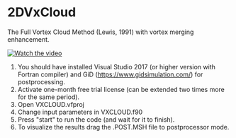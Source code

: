 # 2DVxCloud
The Full Vortex Cloud Method (Lewis, 1991) with vortex merging enhancement.

[![Watch the video](https://www.youtube.com/watch?v=t9UlMXD7EzA/hqdefault.jpg)](https://www.youtube.com/watch?v=t9UlMXD7EzA)

1. You should have installed Visual Studio 2017 (or higher version with Fortran compiler) and GiD (https://www.gidsimulation.com/) for postprocessing.
2. Activate one-month free trial license (can be extended two times more for the same period).
3. Open VXCLOUD.vfproj
4. Change input parameters in VXCLOUD.f90
5. Press "start" to run the code (and wait for it to finish).
6. To visualize the results drag the .POST.MSH file to postprocessor mode.
